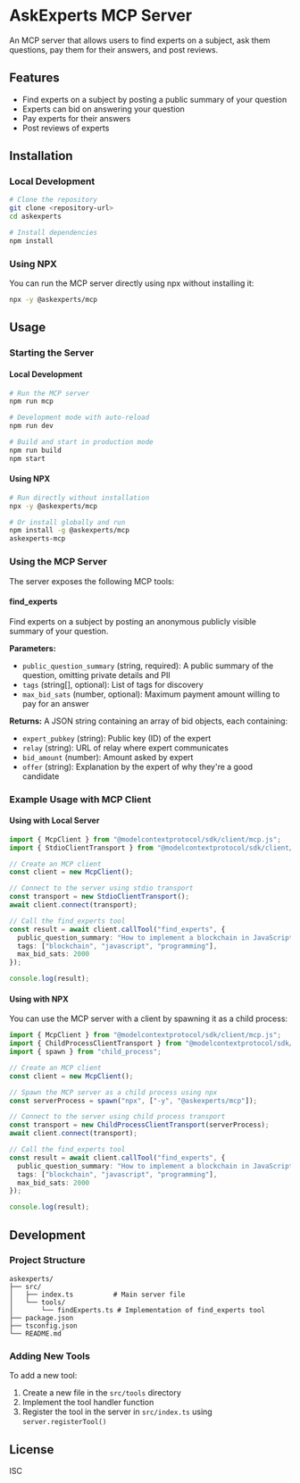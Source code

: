 # AskExperts MCP Server

An MCP server that allows users to find experts on a subject, ask them questions, pay them for their answers, and post reviews.

## Features

- Find experts on a subject by posting a public summary of your question
- Experts can bid on answering your question
- Pay experts for their answers
- Post reviews of experts

## Installation

### Local Development

```bash
# Clone the repository
git clone <repository-url>
cd askexperts

# Install dependencies
npm install
```

### Using NPX

You can run the MCP server directly using npx without installing it:

```bash
npx -y @askexperts/mcp
```

## Usage

### Starting the Server

#### Local Development

```bash
# Run the MCP server
npm run mcp

# Development mode with auto-reload
npm run dev

# Build and start in production mode
npm run build
npm start
```

#### Using NPX

```bash
# Run directly without installation
npx -y @askexperts/mcp

# Or install globally and run
npm install -g @askexperts/mcp
askexperts-mcp
```

### Using the MCP Server

The server exposes the following MCP tools:

#### find_experts

Find experts on a subject by posting an anonymous publicly visible summary of your question.

**Parameters:**
- `public_question_summary` (string, required): A public summary of the question, omitting private details and PII
- `tags` (string[], optional): List of tags for discovery
- `max_bid_sats` (number, optional): Maximum payment amount willing to pay for an answer

**Returns:**
A JSON string containing an array of bid objects, each containing:
- `expert_pubkey` (string): Public key (ID) of the expert
- `relay` (string): URL of relay where expert communicates
- `bid_amount` (number): Amount asked by expert
- `offer` (string): Explanation by the expert of why they're a good candidate

### Example Usage with MCP Client

#### Using with Local Server

```typescript
import { McpClient } from "@modelcontextprotocol/sdk/client/mcp.js";
import { StdioClientTransport } from "@modelcontextprotocol/sdk/client/stdio.js";

// Create an MCP client
const client = new McpClient();

// Connect to the server using stdio transport
const transport = new StdioClientTransport();
await client.connect(transport);

// Call the find_experts tool
const result = await client.callTool("find_experts", {
  public_question_summary: "How to implement a blockchain in JavaScript?",
  tags: ["blockchain", "javascript", "programming"],
  max_bid_sats: 2000
});

console.log(result);
```

#### Using with NPX

You can use the MCP server with a client by spawning it as a child process:

```typescript
import { McpClient } from "@modelcontextprotocol/sdk/client/mcp.js";
import { ChildProcessClientTransport } from "@modelcontextprotocol/sdk/client/child-process.js";
import { spawn } from "child_process";

// Create an MCP client
const client = new McpClient();

// Spawn the MCP server as a child process using npx
const serverProcess = spawn("npx", ["-y", "@askexperts/mcp"]);

// Connect to the server using child process transport
const transport = new ChildProcessClientTransport(serverProcess);
await client.connect(transport);

// Call the find_experts tool
const result = await client.callTool("find_experts", {
  public_question_summary: "How to implement a blockchain in JavaScript?",
  tags: ["blockchain", "javascript", "programming"],
  max_bid_sats: 2000
});

console.log(result);
```

## Development

### Project Structure

```
askexperts/
├── src/
│   ├── index.ts          # Main server file
│   └── tools/
│       └── findExperts.ts # Implementation of find_experts tool
├── package.json
├── tsconfig.json
└── README.md
```

### Adding New Tools

To add a new tool:

1. Create a new file in the `src/tools` directory
2. Implement the tool handler function
3. Register the tool in the server in `src/index.ts` using `server.registerTool()`

## License

ISC
